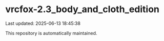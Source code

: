 # vrcfox-2.3_body_and_cloth_edition

Last updated: 2025-06-13 18:45:38

This repository is automatically maintained.
